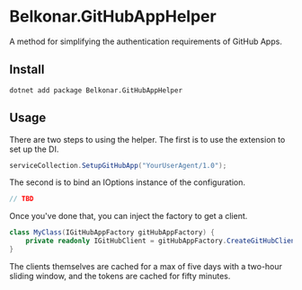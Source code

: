 # Belkonar.GitHubAppHelper

A method for simplifying the authentication requirements of GitHub Apps.

## Install

```shell
dotnet add package Belkonar.GitHubAppHelper
```

## Usage

There are two steps to using the helper. The first is to use the extension to set up the DI.

```csharp
serviceCollection.SetupGitHubApp("YourUserAgent/1.0");
```

The second is to bind an IOptions instance of the configuration.

```csharp
// TBD
```

Once you've done that, you can inject the factory to get a client.

```csharp
class MyClass(IGitHubAppFactory gitHubAppFactory) {
    private readonly IGitHubClient = gitHubAppFactory.CreateGitHubClient("myconfig")
}
```

The clients themselves are cached for a max of five days with a two-hour sliding window,
and the tokens are cached for fifty minutes.
